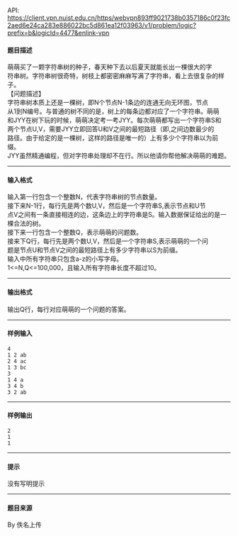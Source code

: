 API: https://client.vpn.nuist.edu.cn/https/webvpn893ff9021738b0357186c0f23fc2aed6e24ca283e886022bc5d861ea12f03963/v1/problem/logic?prefix=b&logicId=4477&enlink-vpn

#### 题目描述

萌萌买了一颗字符串树的种子，春天种下去以后夏天就能长出一棵很大的字  
符串树。字符串树很奇特，树枝上都密密麻麻写满了字符串，看上去很复杂的样  
子。  
【问题描述】  
字符串树本质上还是一棵树，即N个节点N-1条边的连通无向无环图，节点  
从1到N编号。与普通的树不同的是，树上的每条边都对应了一个字符串。萌萌  
和JYY在树下玩的时候，萌萌决定考一考JYY。每次萌萌都写出一个字符串S和  
两个节点U,V，需要JYY立即回答U和V之间的最短路径（即,之间边数最少的  
路径。由于给定的是一棵树，这样的路径是唯一的）上有多少个字符串以为前  
缀。  
JYY虽然精通编程，但对字符串处理却不在行。所以他请你帮他解决萌萌的难题。

---

#### 输入格式

输入第一行包含一个整数N，代表字符串树的节点数量。  
接下来N-1行，每行先是两个数U,V，然后是一个字符串S,表示节点和U节  
点V之间有一条直接相连的边，这条边上的字符串是S。输入数据保证给出的是一  
棵合法的树。  
接下来一行包含一个整数Q，表示萌萌的问题数。  
接来下Q行，每行先是两个数U,V，然后是一个字符串S,表示萌萌的一个问  
题是节点U和节点V之间的最短路径上有多少字符串以S为前缀。  
输入中所有字符串只包含a-z的小写字母。  
1<=N,Q<=100,000，且输入所有字符串长度不超过10。

---

#### 输出格式

输出Q行，每行对应萌萌的一个问题的答案。

---

#### 样例输入
```
4
1 2 ab
2 4 ac
1 3 bc
3
1 4 a
3 4 b
3 2 ab
```

---

#### 样例输出
```
2
1
1 
```

---

#### 提示

没有写明提示

---

#### 题目来源

By 佚名上传